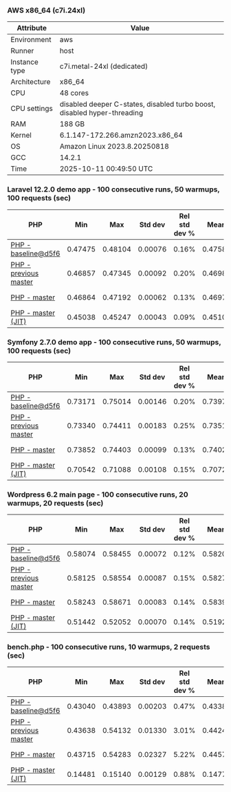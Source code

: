 ### AWS x86_64 (c7i.24xl)

|  Attribute    |     Value      |
|---------------|----------------|
| Environment   |aws|
| Runner        |host|
| Instance type |c7i.metal-24xl (dedicated)|
| Architecture  |x86_64
| CPU           |48 cores|
| CPU settings  |disabled deeper C-states, disabled turbo boost, disabled hyper-threading|
| RAM           |188 GB|
| Kernel        |6.1.147-172.266.amzn2023.x86_64|
| OS            |Amazon Linux 2023.8.20250818|
| GCC           |14.2.1|
| Time          |2025-10-11 00:49:50 UTC|

### Laravel 12.2.0 demo app - 100 consecutive runs, 50 warmups, 100 requests (sec)

|     PHP     |     Min     |     Max     |    Std dev   | Rel std dev % |  Mean  | Mean diff % |   Median   | Median diff % |   Skew  | P-value |  Instr count  |     Memory    |
|-------------|-------------|-------------|--------------|---------------|--------|-------------|------------|---------------|---------|---------|---------------|---------------|
|[PHP - baseline@d5f6](https://github.com/php/php-src/commit/d5f6e56610)|0.47475|0.48104|0.00076|0.16%|0.47585|0.00%|0.47576|0.00%|3.606|0.999|180944204|43.67 MB|
|[PHP - previous master](https://github.com/php/php-src/commit/02e38fe22e)|0.46857|0.47345|0.00092|0.20%|0.46985|-1.26%|0.46965|-1.28%|2.264|0.000|176401985|44.31 MB|
|[PHP - master](https://github.com/php/php-src/commit/106079a462)|0.46864|0.47192|0.00062|0.13%|0.46976|-1.28%|0.46960|-1.29%|1.126|0.000|176395465|44.31 MB|
|[PHP - master (JIT)](https://github.com/php/php-src/commit/106079a462)|0.45038|0.45247|0.00043|0.09%|0.45108|-5.20%|0.45103|-5.20%|0.907|0.000|147883489|53.45 MB|

### Symfony 2.7.0 demo app - 100 consecutive runs, 50 warmups, 100 requests (sec)

|     PHP     |     Min     |     Max     |    Std dev   | Rel std dev % |  Mean  | Mean diff % |   Median   | Median diff % |   Skew  | P-value |  Instr count  |     Memory    |
|-------------|-------------|-------------|--------------|---------------|--------|-------------|------------|---------------|---------|---------|---------------|---------------|
|[PHP - baseline@d5f6](https://github.com/php/php-src/commit/d5f6e56610)|0.73171|0.75014|0.00146|0.20%|0.73978|0.00%|0.73981|0.00%|1.932|0.999|291624822|40.27 MB|
|[PHP - previous master](https://github.com/php/php-src/commit/02e38fe22e)|0.73340|0.74411|0.00183|0.25%|0.73518|-0.62%|0.73472|-0.69%|3.106|0.000|287318690|40.53 MB|
|[PHP - master](https://github.com/php/php-src/commit/106079a462)|0.73852|0.74403|0.00099|0.13%|0.74027|0.07%|0.74001|0.03%|1.549|0.001|287318800|40.56 MB|
|[PHP - master (JIT)](https://github.com/php/php-src/commit/106079a462)|0.70542|0.71088|0.00108|0.15%|0.70724|-4.40%|0.70696|-4.44%|1.181|0.000|267678465|47.84 MB|

### Wordpress 6.2 main page - 100 consecutive runs, 20 warmups, 20 requests (sec)

|     PHP     |     Min     |     Max     |    Std dev   | Rel std dev % |  Mean  | Mean diff % |   Median   | Median diff % |   Skew  | P-value |  Instr count  |     Memory    |
|-------------|-------------|-------------|--------------|---------------|--------|-------------|------------|---------------|---------|---------|---------------|---------------|
|[PHP - baseline@d5f6](https://github.com/php/php-src/commit/d5f6e56610)|0.58074|0.58455|0.00072|0.12%|0.58205|0.00%|0.58203|0.00%|0.906|0.999|1123346055|43.79 MB|
|[PHP - previous master](https://github.com/php/php-src/commit/02e38fe22e)|0.58125|0.58554|0.00087|0.15%|0.58271|0.11%|0.58256|0.09%|0.989|0.000|1120200707|44.13 MB|
|[PHP - master](https://github.com/php/php-src/commit/106079a462)|0.58243|0.58671|0.00083|0.14%|0.58392|0.32%|0.58375|0.30%|0.942|0.000|1120208488|44.13 MB|
|[PHP - master (JIT)](https://github.com/php/php-src/commit/106079a462)|0.51442|0.52052|0.00070|0.14%|0.51926|-10.79%|0.51926|-10.79%|-3.160|0.000|866267361|61.55 MB|

### bench.php - 100 consecutive runs, 10 warmups, 2 requests (sec)

|     PHP     |     Min     |     Max     |    Std dev   | Rel std dev % |  Mean  | Mean diff % |   Median   | Median diff % |   Skew  | P-value |  Instr count  |     Memory    |
|-------------|-------------|-------------|--------------|---------------|--------|-------------|------------|---------------|---------|---------|---------------|---------------|
|[PHP - baseline@d5f6](https://github.com/php/php-src/commit/d5f6e56610)|0.43040|0.43893|0.00203|0.47%|0.43388|0.00%|0.43366|0.00%|0.381|0.999|2020638205|26.61 MB|
|[PHP - previous master](https://github.com/php/php-src/commit/02e38fe22e)|0.43638|0.54132|0.01330|3.01%|0.44248|1.98%|0.44054|1.58%|6.759|0.000|2020595041|27.03 MB|
|[PHP - master](https://github.com/php/php-src/commit/106079a462)|0.43715|0.54283|0.02327|5.22%|0.44578|2.74%|0.43951|1.35%|3.747|0.000|2020595116|27.02 MB|
|[PHP - master (JIT)](https://github.com/php/php-src/commit/106079a462)|0.14481|0.15140|0.00129|0.88%|0.14776|-65.94%|0.14765|-65.95%|0.352|0.000|536613108|27.80 MB|
